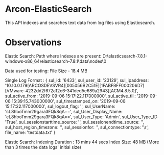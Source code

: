 # Arcon-ElasticSearch

This API indexes and searches text data from log files using Elasticsearch.

# Observations

Elastic Search:
Path where Indexes are present: D:\elasticsearch-7.8.1-windows-x86_64\elasticsearch-7.8.1\data\nodes\0

Data used for testing:
File Size - 18.4 MB

Single Log Format :
{
    sul_id: '6433',
    sul_user_id: '23129',
    sul_ipaddress: '10.10.0.179[ARCOSDEVSVR4][005056B2C51E][1FABFBFF000206D7][VMware-4232dd2f672a12c6-341ded5e689a2943][ACM4.8.5.0]',
    sul_active_from: '2019-09-06 15:17:22.117000000',
    sul_active_till: '2019-09-06 15:39:15.743000000',
    sul_timestamped_on: '2019-09-06 15:17:22.117000000',
    sul_logout_flag: '',
    sul_UserName: 'cL8hboTmm29gara3FQk8qA==',
    sul_User_Display_Name: 'cL8hboTmm29gara3FQk8qA==',
    sul_User_Type: 'Admin',
    sul_User_Type_ID: 'True',
    sul_sessionstarttime_source: '',
    sul_sessionendtime_source: '',
    sul_host_region_timezone: '',
    sul_sessionfor: '',
    sul_connectiontype: '\r',
    file_name: 'testdata.txt'
}


Elastic Search: 
Indexing Duration : 13 mins 44 secs
Index Size: 48 MB (More than 3 times the data logs' initial size)